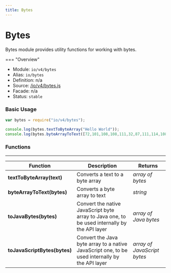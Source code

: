 ```yaml
---
title: Bytes
---
```


Bytes
===

Bytes module provides utility functions for working with bytes.

=== "Overview"
- Module: `io/v4/bytes`
- Alias: `io/bytes`
- Definition: n/a
- Source: [/io/v4/bytes.js](https://github.com/dirigiblelabs/api-io/blob/master/io/v4/bytes.js)
- Facade: n/a
- Status: `stable`


### Basic Usage

```javascript
var bytes = require("io/v4/bytes");

console.log(bytes.textToByteArray("Hello World"));
console.log(bytes.byteArrayToText([72,101,108,108,111,32,87,111,114,108,100]));
```

### Functions

---

Function     | Description | Returns
------------ | ----------- | --------
**textToByteArray(text)**   | Converts a text to a byte array | *array of bytes*
**byteArrayToText(bytes)**   | Converts a byte array to text | *string*
**toJavaBytes(bytes)**   | Convert the native JavaScript byte array to Java one, to be used internally by the API layer | *array of Java bytes*
**toJavaScriptBytes(bytes)**   | Convert the Java byte array to a native JavaScript one, to be used internally by the API layer | *array of JavaScript bytes*
